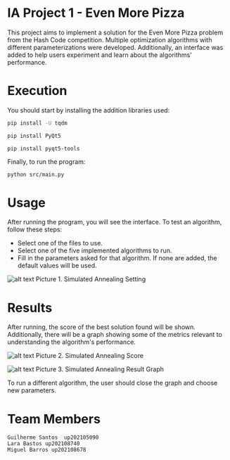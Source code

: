 # IA Project 1 - Even More Pizza

This project aims to implement a solution for the Even More Pizza problem from the Hash Code competition. Multiple optimization algorithms with different parameterizations were developed. Additionally, an interface was added to help users experiment and learn about the algorithms' performance.


# Execution

You should start by installing the addition libraries used:

```sh
pip install -U tqdm
```

```sh
pip install PyQt5
```

```
pip install pyqt5-tools
```

Finally, to run the program:

```sh
python src/main.py
````

# Usage

After running the program, you will see the interface. To test an algorithm, follow these steps:

- Select one of the files to use.
- Select one of the five implemented algorithms to run.
- Fill in the parameters asked for that algorithm. If none are added, the default values will be used.

![alt text](<Screenshot 2024-03-27 at 23.35.40.png>)
Picture 1. Simulated Annealing Setting


# Results

After running, the score of the best solution found will be shown. Additionally, there will be a graph showing some of the metrics relevant to understanding the algorithm's performance.

![alt text](<Screenshot 2024-03-27 at 23.39.16.png>)
Picture 2. Simulated Annealing Score

![alt text](<Screenshot 2024-03-27 at 23.38.37.png>)
Picture 3. Simulated Annealing Result Graph

To run a different algorithm, the user should close the graph and choose new parameters.

# Team Members

    Guilherme Santos  up202105090
    Lara Bastos up202108740
    Miguel Barros up202108678

